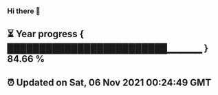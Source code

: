 ### Hi there 👋
⏳ Year progress { █████████████████████████▁▁▁▁▁ } 84.66 %
---
⏰ Updated on Sat, 06 Nov 2021 00:24:49 GMT
---
